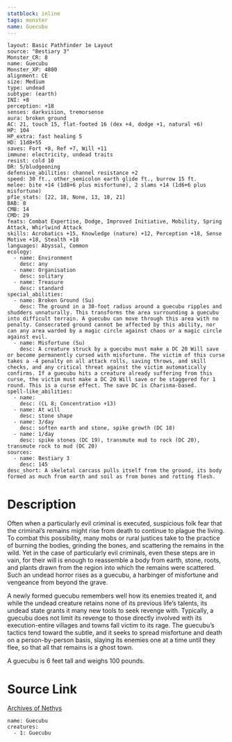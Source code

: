 ```yaml
---
statblock: inline
tags: monster
name: Guecubu
---
```

```statblock
layout: Basic Pathfinder 1e Layout
source: "Bestiary 3"
Monster_CR: 8
name: Guecubu
Monster_XP: 4800
alignment: CE
size: Medium
type: undead
subtype: (earth)
INI: +8
perception: +18
senses: darkvision, tremorsense
aura: broken ground
AC: 21, touch 15, flat-footed 16 (dex +4, dodge +1, natural +6)
HP: 104
HP_extra: fast healing 5
HD: 11d8+55
saves: Fort +8, Ref +7, Will +11
immune: electricity, undead traits
resist: cold 10
DR: 5/bludgeoning
defensive_abilities: channel resistance +2
speed: 30 ft., other_semicolon earth glide ft., burrow 15 ft.
melee: bite +14 (1d8+6 plus misfortune), 2 slams +14 (1d6+6 plus misfortune)
pf1e_stats: [22, 18, None, 13, 18, 21]
BAB: 8
CMB: 14
CMD: 29
feats: Combat Expertise, Dodge, Improved Initiative, Mobility, Spring Attack, Whirlwind Attack
skills: Acrobatics +15, Knowledge (nature) +12, Perception +18, Sense Motive +18, Stealth +18
languages: Abyssal, Common
ecology:
  - name: Environment
    desc: any
  - name: Organisation
    desc: solitary
  - name: Treasure
    desc: standard
special_abilities:
  - name: Broken Ground (Su)
    desc: The ground in a 30-foot radius around a guecubu ripples and shudders unnaturally. This transforms the area surrounding a guecubu into difficult terrain. A guecubu can move through this area with no penalty. Consecrated ground cannot be affected by this ability, nor can any area warded by a magic circle against chaos or a magic circle against evil.
  - name: Misfortune (Su)
    desc: A creature struck by a guecubu must make a DC 20 Will save or become permanently cursed with misfortune. The victim of this curse takes a -4 penalty on all attack rolls, saving throws, and skill checks, and any critical threat against the victim automatically confirms. If a guecubu hits a creature already suffering from this curse, the victim must make a DC 20 Will save or be staggered for 1 round. This is a curse effect. The save DC is Charisma-based.
spell-like_abilities:
  - name:
    desc: (CL 8; Concentration +13)
  - name: At will
    desc: stone shape
  - name: 3/day
    desc: soften earth and stone, spike growth (DC 18)
  - name: 1/day
    desc: spike stones (DC 19), transmute mud to rock (DC 20), transmute rock to mud (DC 20)
sources:
  - name: Bestiary 3
    desc: 145
desc_short: A skeletal carcass pulls itself from the ground, its body formed as much from earth and soil as from bones and rotting flesh.
```
# Description
Often when a particularly evil criminal is executed, suspicious folk fear that the criminal’s remains might rise from death to continue to plague the living. To combat this possibility, many mobs or rural justices take to the practice of burning the bodies, grinding the bones, and scattering the remains in the wild. Yet in the case of particularly evil criminals, even these steps are in vain, for their will is enough to reassemble a body from earth, stone, roots, and plants drawn from the region into which the remains were scattered. Such an undead horror rises as a guecubu, a harbinger of misfortune and vengeance from beyond the grave.

A newly formed guecubu remembers well how its enemies treated it, and while the undead creature retains none of its previous life’s talents, its undead state grants it many new tools to seek revenge with. Typically, a guecubu does not limit its revenge to those directly involved with its execution-entire villages and towns fall victim to its rage. The guecubu’s tactics tend toward the subtle, and it seeks to spread misfortune and death on a person-by-person basis, slaying its enemies one at a time until they flee, so that all that remains is a ghost town.

A guecubu is 6 feet tall and weighs 100 pounds.
# Source Link
[Archives of Nethys](https://aonprd.com/MonsterDisplay.aspx?ItemName=Guecubu)
```encounter-table
name: Guecubu
creatures:
  - 1: Guecubu
```
